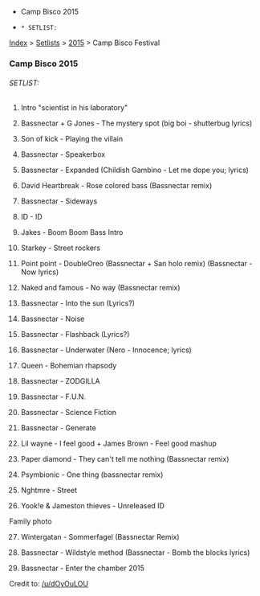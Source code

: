   * Camp Bisco 2015
  *     * SETLIST:

[Index](https://www.reddit.com/r/bassnectar/wiki/index) >
[Setlists](https://www.reddit.com/r/bassnectar/wiki/interactive/setlists) >
[2015](https://www.reddit.com/r/bassnectar/wiki/interactive/setlists/2015) >
Camp Bisco Festival

### Camp Bisco 2015

###### SETLIST:

1) Intro "scientist in his laboratory"

2) Bassnectar + G Jones - The mystery spot (big boi - shutterbug lyrics)

3) Son of kick - Playing the villain

4) Bassnectar - Speakerbox

5) Bassnectar - Expanded (Childish Gambino - Let me dope you; lyrics)

6) David Heartbreak - Rose colored bass (Bassnectar remix)

7) Bassnectar - Sideways

8) ID - ID

9) Jakes - Boom Boom Bass Intro

10) Starkey - Street rockers

11) Point point - DoubleOreo (Bassnectar + San holo remix) (Bassnectar - Now
lyrics)

12) Naked and famous - No way (Bassnectar remix)

13) Bassnectar - Into the sun (Lyrics?)

14) Bassnectar - Noise

15) Bassnectar - Flashback (Lyrics?)

16) Bassnectar - Underwater (Nero - Innocence; lyrics)

17) Queen - Bohemian rhapsody

18) Bassnectar - ZODGILLA

19) Bassnectar - F.U.N.

20) Bassnectar - Science Fiction

21) Bassnectar - Generate

22) Lil wayne - I feel good + James Brown - Feel good mashup

23) Paper diamond - They can't tell me nothing (Bassnectar remix)

24) Psymbionic - One thing (bassnectar remix)

25) Nghtmre - Street

26) Yook!e & Jameston thieves - Unreleased ID

Family photo

27) Wintergatan - Sommerfagel (Bassnectar Remix)

28) Bassnectar - Wildstyle method (Bassnectar - Bomb the blocks lyrics)

29) Bassnectar - Enter the chamber 2015

Credit to: [/u/dOyOuLOU](/u/dOyOuLOU)

